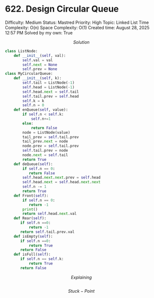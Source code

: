 # 622. Design Circular Queue

Difficulty: Medium
Status: Mastred
Priority: High
Topic: Linked List
Time Complexity: O(n)
Space Complexity: O(1)
Created time: August 28, 2025 12:57 PM
Solved by my own: True

$$
Solution
$$

```python
class ListNode:
    def __init__(self, val):
        self.val = val
        self.next = None
        self.prev = None
class MyCircularQueue:
    def __init__(self, k):
        self.tail = ListNode(-1)
        self.head = ListNode(-1)
        self.head.next = self.tail
        self.tail.prev = self.head
        self.k = k
        self.n = 0
    def enQueue(self, value):
        if self.n < self.k:
            self.n+=1
        else:
            return False
        node = ListNode(value)
        tail_prev = self.tail.prev
        tail_prev.next = node
        node.prev = self.tail.prev
        self.tail.prev = node
        node.next = self.tail
        return True
    def deQueue(self):
        if self.n == 0:
           return False
        self.head.next.next.prev = self.head
        self.head.next = self.head.next.next
        self.n -= 1
        return True
    def Front(self):
        if self.n == 0:
           return -1
        print()
        return self.head.next.val
    def Rear(self):
       if self.n ==0:
           return -1
       return self.tail.prev.val
    def isEmpty(self):
       if self.n ==0:
           return True
       return False
    def isFull(self):
       if self.n == self.k:
           return True
       return False
```

$$
Explaining
$$

```

```

$$
Stuck-Point
$$

```

```